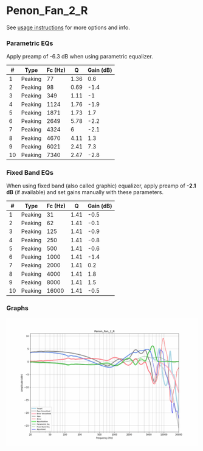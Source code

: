 # Penon_Fan_2_R
See [usage instructions](https://github.com/jaakkopasanen/AutoEq#usage) for more options and info.

### Parametric EQs
Apply preamp of -6.3 dB when using parametric equalizer.

|   # | Type    |   Fc (Hz) |    Q |   Gain (dB) |
|-----|---------|-----------|------|-------------|
|   1 | Peaking |        77 | 1.36 |         0.6 |
|   2 | Peaking |        98 | 0.69 |        -1.4 |
|   3 | Peaking |       349 | 1.11 |        -1   |
|   4 | Peaking |      1124 | 1.76 |        -1.9 |
|   5 | Peaking |      1871 | 1.73 |         1.7 |
|   6 | Peaking |      2649 | 5.78 |        -2.2 |
|   7 | Peaking |      4324 | 6    |        -2.1 |
|   8 | Peaking |      4670 | 4.11 |         1.3 |
|   9 | Peaking |      6021 | 2.41 |         7.3 |
|  10 | Peaking |      7340 | 2.47 |        -2.8 |

### Fixed Band EQs
When using fixed band (also called graphic) equalizer, apply preamp of **-2.1 dB** (if available) and set gains manually with these parameters.

|   # | Type    |   Fc (Hz) |    Q |   Gain (dB) |
|-----|---------|-----------|------|-------------|
|   1 | Peaking |        31 | 1.41 |        -0.5 |
|   2 | Peaking |        62 | 1.41 |        -0.1 |
|   3 | Peaking |       125 | 1.41 |        -0.9 |
|   4 | Peaking |       250 | 1.41 |        -0.8 |
|   5 | Peaking |       500 | 1.41 |        -0.6 |
|   6 | Peaking |      1000 | 1.41 |        -1.4 |
|   7 | Peaking |      2000 | 1.41 |         0.2 |
|   8 | Peaking |      4000 | 1.41 |         1.8 |
|   9 | Peaking |      8000 | 1.41 |         1.5 |
|  10 | Peaking |     16000 | 1.41 |        -0.5 |

### Graphs
![](./Penon_Fan_2_R.png)
